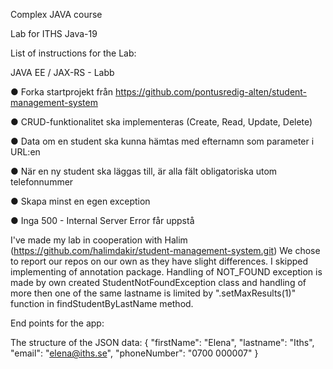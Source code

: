 Complex JAVA course

Lab for ITHS Java-19


List of instructions for the Lab:

JAVA EE / JAX-RS - Labb

● Forka startprojekt från
https://github.com/pontusredig-alten/student-management-system

● CRUD-funktionalitet ska implementeras (Create, Read, Update, Delete)

● Data om en student ska kunna hämtas med efternamn som parameter i URL:en

● När en ny student ska läggas till, är alla fält obligatoriska utom telefonnummer

● Skapa minst en egen exception

● Inga 500 - Internal Server Error får uppstå

I've made my lab in cooperation with Halim (https://github.com/halimdakir/student-management-system.git) 
We chose to report our repos on our own as they have slight differences. I skipped implementing of annotation package. 
Handling of NOT_FOUND exception is made by own created StudentNotFoundException class and 
handling of more then one of the same lastname is limited by ".setMaxResults(1)" function in findStudentByLastName method.

End points for the app:


The structure of the JSON data:
{
	"firstName": "Elena",
	"lastname": "Iths",
	"email": "elena@iths.se",
	"phoneNumber": "0700 000007"
}